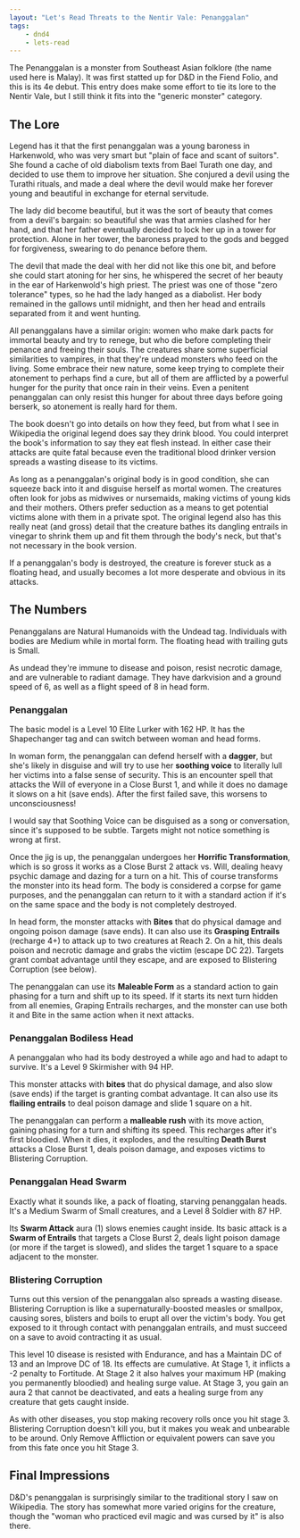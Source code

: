 ```yaml
---
layout: "Let's Read Threats to the Nentir Vale: Penanggalan"
tags:
    - dnd4
    - lets-read
---
```


The Penanggalan is a monster from Southeast Asian folklore (the name used here
is Malay). It was first statted up for D&D in the Fiend Folio, and this is its
4e debut. This entry does make some effort to tie its lore to the Nentir Vale,
but I still think it fits into the "generic monster" category.

## The Lore

Legend has it that the first penanggalan was a young baroness in Harkenwold, who
was very smart but "plain of face and scant of suitors". She found a cache of
old diabolism texts from Bael Turath one day, and decided to use them to improve
her situation. She conjured a devil using the Turathi rituals, and made a deal
where the devil would make her forever young and beautiful in exchange for
eternal servitude.

The lady did become beautiful, but it was the sort of beauty that comes from a
devil's bargain: so beautiful she was that armies clashed for her hand, and that
her father eventually decided to lock her up in a tower for protection. Alone in
her tower, the baroness prayed to the gods and begged for forgiveness, swearing
to do penance before them.

The devil that made the deal with her did not like this one bit, and before she
could start atoning for her sins, he whispered the secret of her beauty in the
ear of Harkenwold's high priest. The priest was one of those "zero tolerance"
types, so he had the lady hanged as a diabolist. Her body remained in the
gallows until midnight, and then her head and entrails separated from it and
went hunting.

All penanggalans have a similar origin: women who make dark pacts for immortal
beauty and try to renege, but who die before completing their penance and
freeing their souls. The creatures share some superficial similarities to
vampires, in that they're undead monsters who feed on the living. Some embrace
their new nature, some keep trying to complete their atonement to perhaps find a
cure, but all of them are afflicted by a powerful hunger for the purity that
once rain in their veins. Even a penitent penanggalan can only resist this
hunger for about three days before going berserk, so atonement is really hard
for them.

The book doesn't go into details on how they feed, but from what I see in
Wikipedia the original legend does say they drink blood. You could interpret the
book's information to say they eat flesh instead. In either case their attacks
are quite fatal because even the traditional blood drinker version spreads a
wasting disease to its victims.

As long as a penanggalan's original body is in good condition, she can squeeze
back into it and disguise herself as mortal women. The creatures often look for
jobs as midwives or nursemaids, making victims of young kids and their
mothers. Others prefer seduction as a means to get potential victims alone with
them in a private spot. The original legend also has this really neat (and
gross) detail that the creature bathes its dangling entrails in vinegar to
shrink them up and fit them through the body's neck, but that's not necessary in
the book version.

If a penanggalan's body is destroyed, the creature is forever stuck as a floating
head, and usually becomes a lot more desperate and obvious in its attacks.

## The Numbers

Penanggalans are Natural Humanoids with the Undead tag. Individuals with bodies
are Medium while in mortal form. The floating head with trailing guts is Small.

As undead they're immune to disease and poison, resist necrotic damage, and are
vulnerable to radiant damage. They have darkvision and a ground speed of 6, as
well as a flight speed of 8 in head form.

### Penanggalan

The basic model is a Level 10 Elite Lurker with 162 HP. It has the Shapechanger
tag and can switch between woman and head forms.

In woman form, the penanggalan can defend herself with a **dagger**, but she's
likely in disguise and will try to use her **soothing voice** to literally lull
her victims into a false sense of security. This is an encounter spell that
attacks the Will of everyone in a Close Burst 1, and while it does no damage it
slows on a hit (save ends). After the first failed save, this worsens to
unconsciousness!

I would say that Soothing Voice can be disguised as a song or conversation,
since it's supposed to be subtle. Targets might not notice something is wrong at
first.

Once the jig is up, the penanggalan undergoes her **Horrific Transformation**,
which is so gross it works as a Close Burst 2 attack vs. Will, dealing heavy
psychic damage and dazing for a turn on a hit. This of course transforms the
monster into its head form. The body is considered a corpse for game purposes,
and the penanggalan can return to it with a standard action if it's on the same
space and the body is not completely destroyed.

In head form, the monster attacks with **Bites** that do physical damage and
ongoing poison damage (save ends). It can also use its **Grasping Entrails**
(recharge 4+) to attack up to two creatures at Reach 2. On a hit, this deals
poison and necrotic damage and grabs the victim (escape DC 22). Targets grant
combat advantage until they escape, and are exposed to Blistering Corruption
(see below).

The penanggalan can use its **Maleable Form** as a standard action to gain
phasing for a turn and shift up to its speed. If it starts its next turn hidden
from all enemies, Graping Entrails recharges, and the monster can use both it
and Bite in the same action when it next attacks.

### Penanggalan Bodiless Head

A penanggalan who had its body destroyed a while ago and had to adapt to
survive. It's a Level 9 Skirmisher with 94 HP.

This monster attacks with **bites** that do physical damage, and also slow (save
ends) if the target is granting combat advantage. It can also use its **flailing
entrails** to deal poison damage and slide 1 square on a hit.

The penanggalan can perform a **malleable rush** with its move action, gaining
phasing for a turn and shifting its speed. This recharges after it's first
bloodied. When it dies, it explodes, and the resulting **Death Burst** attacks a
Close Burst 1, deals poison damage, and exposes victims to Blistering
Corruption.

### Penanggalan Head Swarm

Exactly what it sounds like, a pack of floating, starving penanggalan
heads. It's a Medium Swarm of Small creatures, and a Level 8 Soldier with 87 HP.

Its **Swarm Attack** aura (1) slows enemies caught inside. Its basic attack is a
**Swarm of Entrails** that targets a Close Burst 2, deals light poison damage
(or more if the target is slowed), and slides the target 1 square to a space
adjacent to the monster.

### Blistering Corruption

Turns out this version of the penanggalan also spreads a wasting
disease. Blistering Corruption is like a supernaturally-boosted measles or
smallpox, causing sores, blisters and boils to erupt all over the victim's
body. You get exposed to it through contact with penanggalan entrails, and must
succeed on a save to avoid contracting it as usual.

This level 10 disease is resisted with Endurance, and has a Maintain DC of 13
and an Improve DC of 18. Its effects are cumulative. At Stage 1, it inflicts a
-2 penalty to Fortitude. At Stage 2 it also halves your maximum HP (making you
permanently bloodied) and healing surge value. At Stage 3, you gain an aura 2
that cannot be deactivated, and eats a healing surge from any creature that gets
caught inside.

As with other diseases, you stop making recovery rolls once you hit
stage 3. Blistering Corruption doesn't kill you, but it makes you weak and
unbearable to be around. Only Remove Affliction or equivalent powers can save
you from this fate once you hit Stage 3.

## Final Impressions

D&D's penanggalan is surprisingly similar to the traditional story I saw on
Wikipedia. The story has somewhat more varied origins for the creature, though
the "woman who practiced evil magic and was cursed by it" is also there.
